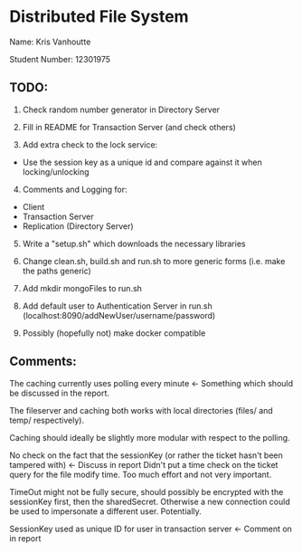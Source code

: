 # Distributed File System

Name: Kris Vanhoutte

Student Number: 12301975

## TODO:

1. Check random number generator in Directory Server

2. Fill in README for Transaction Server (and check others)

3. Add extra check to the lock service:
  - Use the session key as a unique id and compare against it when locking/unlocking

4. Comments and Logging for:
  - Client
  - Transaction Server
  - Replication (Directory Server)

5. Write a "setup.sh" which downloads the necessary libraries

6. Change clean.sh, build.sh and run.sh to more generic forms (i.e. make the paths generic)

7. Add mkdir mongoFiles to run.sh

8. Add default user to Authentication Server in run.sh (localhost:8090/addNewUser/username/password)

9. Possibly (hopefully not) make docker compatible
  
## Comments:

The caching currently uses polling every minute <- Something which should be discussed in the report.

The fileserver and caching both works with local directories (files/ and temp/ respectively).

Caching should ideally be slightly more modular with respect to the polling.

No check on the fact that the sessionKey (or rather the ticket hasn't been tampered with) <- Discuss in report
Didn't put a time check on the ticket query for the file modify time. Too much effort and not very important.

TimeOut might not be fully secure, should possibly be encrypted with the sessionKey first, then the sharedSecret. Otherwise a new connection could be used to impersonate a different user. Potentially.

SessionKey used as unique ID for user in transaction server <- Comment on in report